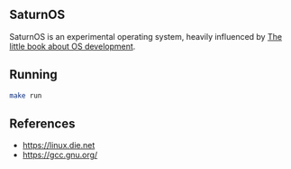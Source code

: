 ## SaturnOS

SaturnOS is an experimental operating system, heavily influenced by [The little book about OS development](https://littleosbook.github.io/).

## Running

```sh
make run
```

## References
* https://linux.die.net
* https://gcc.gnu.org/